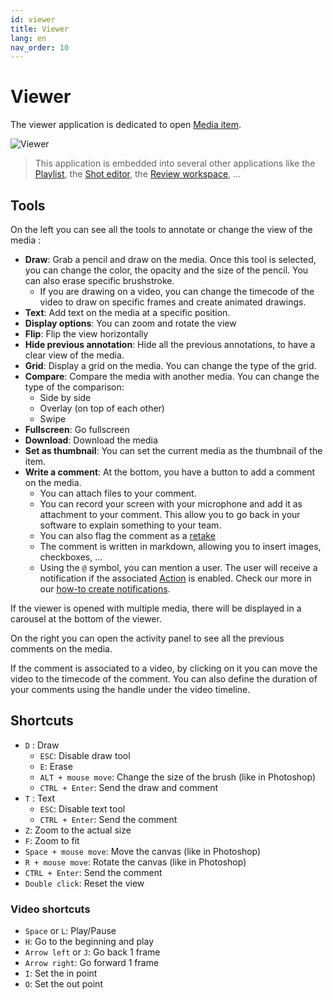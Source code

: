 ```yaml
---
id: viewer
title: Viewer
lang: en
nav_order: 10
---
```


# Viewer

The viewer application is dedicated to open [Media item](../items/media.md).

![Viewer](../../_medias/viewer.png)

> This application is embedded into several other applications like the [Playlist](./playlist.md), the [Shot editor](./shoteditor.md), the [Review workspace](../workspaces/review.md), ...

## Tools

On the left you can see all the tools to annotate or change the view of the media :

- **Draw**: Grab a pencil and draw on the media. Once this tool is selected, you can change the color, the opacity and the size of the pencil. You can also erase specific brushstroke.
  - If you are drawing on a video, you can change the timecode of the video to draw on specific frames and create animated drawings.
- **Text**: Add text on the media at a specific position.
- **Display options**: You can zoom and rotate the view
- **Flip**: Flip the view horizontally
- **Hide previous annotation**: Hide all the previous annotations, to have a clear view of the media.
- **Grid**: Display a grid on the media. You can change the type of the grid.
- **Compare**: Compare the media with another media. You can change the type of the comparison:
  - Side by side
  - Overlay (on top of each other)
  - Swipe
- **Fullscreen**: Go fullscreen
- **Download**: Download the media
- **Set as thumbnail**: You can set the current media as the thumbnail of the item.
- **Write a comment**: At the bottom, you have a button to add a comment on the media.
  - You can attach files to your comment.
  - You can record your screen with your microphone and add it as attachment to your comment. This allow you to go back in your software to explain something to your team.
  - You can also flag the comment as a [retake](../items/comment.md#retakes)
  - The comment is written in markdown, allowing you to insert images, checkboxes, ...
  - Using the `@` symbol, you can mention a user. The user will receive a notification if the associated [Action](../items/action.md) is enabled. Check our more in our [how-to create notifications](../../how-to/setup/notifications.md).

If the viewer is opened with multiple media, there will be displayed in a carousel at the bottom of the viewer.

On the right you can open the activity panel to see all the previous comments on the media.

If the comment is associated to a video, by clicking on it you can move the video to the timecode of the comment. You can also define the duration of your comments using the handle under the video timeline.

## Shortcuts

- `D` : Draw
  - `ESC`: Disable draw tool
  - `E`: Erase
  - `ALT + mouse move`: Change the size of the brush (like in Photoshop)
  - `CTRL + Enter`: Send the draw and comment
- `T` : Text
  - `ESC`: Disable text tool
  - `CTRL + Enter`: Send the comment
- `Z`: Zoom to the actual size
- `F`: Zoom to fit
- `Space + mouse move`: Move the canvas (like in Photoshop)
- `R + mouse move`: Rotate the canvas (like in Photoshop)
- `CTRL + Enter`: Send the comment
- `Double click`: Reset the view

### Video shortcuts

- `Space` or `L`: Play/Pause
- `H`: Go to the beginning and play
- `Arrow left` or `J`: Go back 1 frame
- `Arrow right`: Go forward 1 frame
- `I`: Set the in point
- `O`: Set the out point